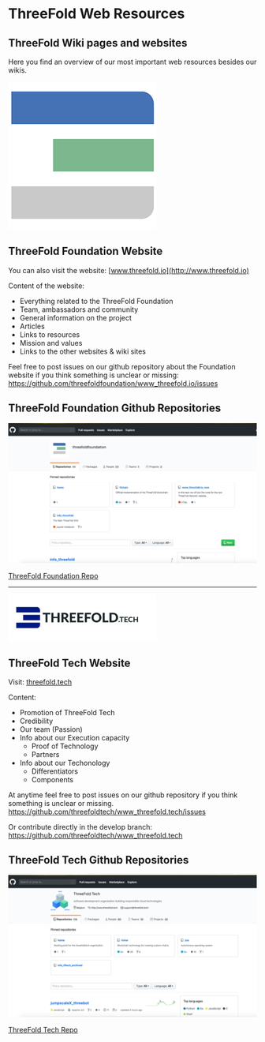 # ThreeFold Web Resources

## ThreeFold Wiki pages and websites
Here you find an overview of our most important web resources besides our wikis.

![lgo](./img/large_tfn_3.png)

## ThreeFold Foundation Website

You can also visit the website: 
[www.threefold.io](http://www.threefold.io)

Content of the website:
- Everything related to the ThreeFold Foundation
- Team, ambassadors and community
- General information on the project
- Articles
- Links to resources
- Mission and values
- Links to the other websites & wiki sites

Feel free to post issues on our github repository about the Foundation website if you think something is unclear or missing: https://github.com/threefoldfoundation/www_threefold.io/issues

## ThreeFold Foundation Github Repositories

![foundation repo image](./img/foundation_repo.png)

<a href="https://github.com/threefoldfoundation" target="_blank">ThreeFold Foundation Repo</a>

---
<img src=img/threefoldtech.jpg width="300">

## ThreeFold Tech Website

Visit: [threefold.tech](https://threefold.tech)

Content:
- Promotion of ThreeFold Tech
- Credibility
- Our team (Passion)
- Info about our Execution capacity
    - Proof of Technology
    - Partners
- Info about our Techonology
    - Differentiators
    - Components

At anytime feel free to post issues on our github repository if you think something is unclear or missing.
https://github.com/threefoldtech/www_threefold.tech/issues

Or contribute directly in the develop branch:
https://github.com/threefoldtech/www_threefold.tech


## ThreeFold Tech Github Repositories
![tech repo image](./img/threefoldtech_repo.png)

<a href="https://github.com/threefoldtech" target="_blank">ThreeFold Tech Repo</a>

